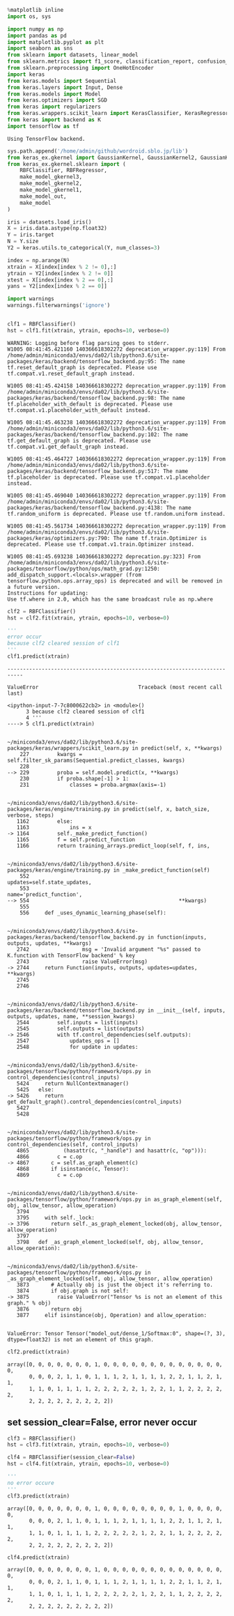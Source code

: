 

```python
%matplotlib inline
import os, sys

import numpy as np
import pandas as pd
import matplotlib.pyplot as plt
import seaborn as sns
from sklearn import datasets, linear_model
from sklearn.metrics import f1_score, classification_report, confusion_matrix, make_scorer
from sklearn.preprocessing import OneHotEncoder
import keras
from keras.models import Sequential
from keras.layers import Input, Dense
from keras.models import Model
from keras.optimizers import SGD
from keras import regularizers
from keras.wrappers.scikit_learn import KerasClassifier, KerasRegressor
from keras import backend as K
import tensorflow as tf
```

    Using TensorFlow backend.



```python
sys.path.append('/home/admin/github/wordroid.sblo.jp/lib')
from keras_ex.gkernel import GaussianKernel, GaussianKernel2, GaussianKernel3
from keras_ex.gkernel.sklearn import (
    RBFClassifier, RBFRegressor,
    make_model_gkernel3,
    make_model_gkernel2,
    make_model_gkernel1,
    make_model_out,
    make_model
)
```


```python
iris = datasets.load_iris()
X = iris.data.astype(np.float32)
Y = iris.target
N = Y.size
Y2 = keras.utils.to_categorical(Y, num_classes=3)

index = np.arange(N)
xtrain = X[index[index % 2 != 0],:]
ytrain = Y2[index[index % 2 != 0]]
xtest = X[index[index % 2 == 0],:]
yans = Y2[index[index % 2 == 0]]
```


```python
import warnings
warnings.filterwarnings('ignore')
```


```python

```


```python
clf1 = RBFClassifier()
hst = clf1.fit(xtrain, ytrain, epochs=10, verbose=0)
```

    WARNING: Logging before flag parsing goes to stderr.
    W1005 08:41:45.421160 140366618302272 deprecation_wrapper.py:119] From /home/admin/miniconda3/envs/da02/lib/python3.6/site-packages/keras/backend/tensorflow_backend.py:95: The name tf.reset_default_graph is deprecated. Please use tf.compat.v1.reset_default_graph instead.
    
    W1005 08:41:45.424158 140366618302272 deprecation_wrapper.py:119] From /home/admin/miniconda3/envs/da02/lib/python3.6/site-packages/keras/backend/tensorflow_backend.py:98: The name tf.placeholder_with_default is deprecated. Please use tf.compat.v1.placeholder_with_default instead.
    
    W1005 08:41:45.463238 140366618302272 deprecation_wrapper.py:119] From /home/admin/miniconda3/envs/da02/lib/python3.6/site-packages/keras/backend/tensorflow_backend.py:102: The name tf.get_default_graph is deprecated. Please use tf.compat.v1.get_default_graph instead.
    
    W1005 08:41:45.464727 140366618302272 deprecation_wrapper.py:119] From /home/admin/miniconda3/envs/da02/lib/python3.6/site-packages/keras/backend/tensorflow_backend.py:517: The name tf.placeholder is deprecated. Please use tf.compat.v1.placeholder instead.
    
    W1005 08:41:45.469040 140366618302272 deprecation_wrapper.py:119] From /home/admin/miniconda3/envs/da02/lib/python3.6/site-packages/keras/backend/tensorflow_backend.py:4138: The name tf.random_uniform is deprecated. Please use tf.random.uniform instead.
    
    W1005 08:41:45.561734 140366618302272 deprecation_wrapper.py:119] From /home/admin/miniconda3/envs/da02/lib/python3.6/site-packages/keras/optimizers.py:790: The name tf.train.Optimizer is deprecated. Please use tf.compat.v1.train.Optimizer instead.
    
    W1005 08:41:45.693238 140366618302272 deprecation.py:323] From /home/admin/miniconda3/envs/da02/lib/python3.6/site-packages/tensorflow/python/ops/math_grad.py:1250: add_dispatch_support.<locals>.wrapper (from tensorflow.python.ops.array_ops) is deprecated and will be removed in a future version.
    Instructions for updating:
    Use tf.where in 2.0, which has the same broadcast rule as np.where



```python
clf2 = RBFClassifier()
hst = clf2.fit(xtrain, ytrain, epochs=10, verbose=0)
```


```python
'''
error occur
because clf2 cleared session of clf1
'''
clf1.predict(xtrain)
```


    ---------------------------------------------------------------------------

    ValueError                                Traceback (most recent call last)

    <ipython-input-7-7c8000622cb2> in <module>()
          3 because clf2 cleared session of clf1
          4 '''
    ----> 5 clf1.predict(xtrain)
    

    ~/miniconda3/envs/da02/lib/python3.6/site-packages/keras/wrappers/scikit_learn.py in predict(self, x, **kwargs)
        227         kwargs = self.filter_sk_params(Sequential.predict_classes, kwargs)
        228 
    --> 229         proba = self.model.predict(x, **kwargs)
        230         if proba.shape[-1] > 1:
        231             classes = proba.argmax(axis=-1)


    ~/miniconda3/envs/da02/lib/python3.6/site-packages/keras/engine/training.py in predict(self, x, batch_size, verbose, steps)
       1162         else:
       1163             ins = x
    -> 1164         self._make_predict_function()
       1165         f = self.predict_function
       1166         return training_arrays.predict_loop(self, f, ins,


    ~/miniconda3/envs/da02/lib/python3.6/site-packages/keras/engine/training.py in _make_predict_function(self)
        552                                                updates=self.state_updates,
        553                                                name='predict_function',
    --> 554                                                **kwargs)
        555 
        556     def _uses_dynamic_learning_phase(self):


    ~/miniconda3/envs/da02/lib/python3.6/site-packages/keras/backend/tensorflow_backend.py in function(inputs, outputs, updates, **kwargs)
       2742                 msg = 'Invalid argument "%s" passed to K.function with TensorFlow backend' % key
       2743                 raise ValueError(msg)
    -> 2744     return Function(inputs, outputs, updates=updates, **kwargs)
       2745 
       2746 


    ~/miniconda3/envs/da02/lib/python3.6/site-packages/keras/backend/tensorflow_backend.py in __init__(self, inputs, outputs, updates, name, **session_kwargs)
       2544         self.inputs = list(inputs)
       2545         self.outputs = list(outputs)
    -> 2546         with tf.control_dependencies(self.outputs):
       2547             updates_ops = []
       2548             for update in updates:


    ~/miniconda3/envs/da02/lib/python3.6/site-packages/tensorflow/python/framework/ops.py in control_dependencies(control_inputs)
       5424     return NullContextmanager()
       5425   else:
    -> 5426     return get_default_graph().control_dependencies(control_inputs)
       5427 
       5428 


    ~/miniconda3/envs/da02/lib/python3.6/site-packages/tensorflow/python/framework/ops.py in control_dependencies(self, control_inputs)
       4865           (hasattr(c, "_handle") and hasattr(c, "op"))):
       4866         c = c.op
    -> 4867       c = self.as_graph_element(c)
       4868       if isinstance(c, Tensor):
       4869         c = c.op


    ~/miniconda3/envs/da02/lib/python3.6/site-packages/tensorflow/python/framework/ops.py in as_graph_element(self, obj, allow_tensor, allow_operation)
       3794 
       3795     with self._lock:
    -> 3796       return self._as_graph_element_locked(obj, allow_tensor, allow_operation)
       3797 
       3798   def _as_graph_element_locked(self, obj, allow_tensor, allow_operation):


    ~/miniconda3/envs/da02/lib/python3.6/site-packages/tensorflow/python/framework/ops.py in _as_graph_element_locked(self, obj, allow_tensor, allow_operation)
       3873       # Actually obj is just the object it's referring to.
       3874       if obj.graph is not self:
    -> 3875         raise ValueError("Tensor %s is not an element of this graph." % obj)
       3876       return obj
       3877     elif isinstance(obj, Operation) and allow_operation:


    ValueError: Tensor Tensor("model_out/dense_1/Softmax:0", shape=(?, 3), dtype=float32) is not an element of this graph.



```python
clf2.predict(xtrain)
```




    array([0, 0, 0, 0, 0, 0, 0, 1, 0, 0, 0, 0, 0, 0, 0, 0, 0, 0, 0, 0, 0, 0,
           0, 0, 0, 2, 1, 1, 0, 1, 1, 1, 2, 1, 1, 1, 1, 2, 2, 1, 1, 2, 1, 1,
           1, 1, 0, 1, 1, 1, 1, 2, 2, 2, 2, 2, 1, 2, 2, 1, 1, 2, 2, 2, 2, 2,
           2, 2, 2, 2, 2, 2, 2, 2, 2])



## set session_clear=False, error never occur


```python
clf3 = RBFClassifier()
hst = clf3.fit(xtrain, ytrain, epochs=10, verbose=0)
```


```python
clf4 = RBFClassifier(session_clear=False)
hst = clf4.fit(xtrain, ytrain, epochs=10, verbose=0)
```


```python
'''
no error occure
'''
clf3.predict(xtrain)
```




    array([0, 0, 0, 0, 0, 0, 0, 1, 0, 0, 0, 0, 0, 0, 0, 0, 1, 0, 0, 0, 0, 0,
           0, 0, 0, 2, 1, 1, 0, 1, 1, 1, 2, 1, 1, 1, 1, 2, 2, 1, 1, 2, 1, 1,
           1, 1, 0, 1, 1, 1, 1, 2, 2, 2, 2, 2, 1, 2, 2, 1, 1, 2, 2, 2, 2, 2,
           2, 2, 2, 2, 2, 2, 2, 2, 2])




```python
clf4.predict(xtrain)
```




    array([0, 0, 0, 0, 0, 0, 0, 1, 0, 0, 0, 0, 0, 0, 0, 0, 0, 0, 0, 0, 0, 0,
           0, 0, 0, 2, 1, 1, 0, 1, 1, 1, 2, 1, 1, 1, 1, 2, 2, 1, 1, 2, 1, 1,
           1, 1, 0, 1, 1, 1, 1, 2, 2, 2, 2, 2, 1, 2, 2, 1, 1, 2, 2, 2, 2, 2,
           2, 2, 2, 2, 2, 2, 2, 2, 2])




```python

```


```python

```


```python

```
